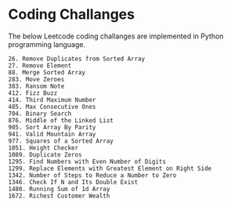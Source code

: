 # Coding Challanges

The below Leetcode coding challanges are implemented in Python programming language.

```
26. Remove Duplicates from Sorted Array
27. Remove Element
88. Merge Sorted Array
283. Move Zeroes
383. Ransom Note
412. Fizz Buzz
414. Third Maximum Number
485. Max Consecutive Ones
704. Binary Search
876. Middle of the Linked List
905. Sort Array By Parity
941. Valid Mountain Array
977. Squares of a Sorted Array
1051. Height Checker
1089. Duplicate Zeros
1295. Find Numbers with Even Number of Digits
1299. Replace Elements with Greatest Element on Right Side
1342. Number of Steps to Reduce a Number to Zero
1346. Check If N and Its Double Exist
1480. Running Sum of 1d Array
1672. Richest Customer Wealth
```